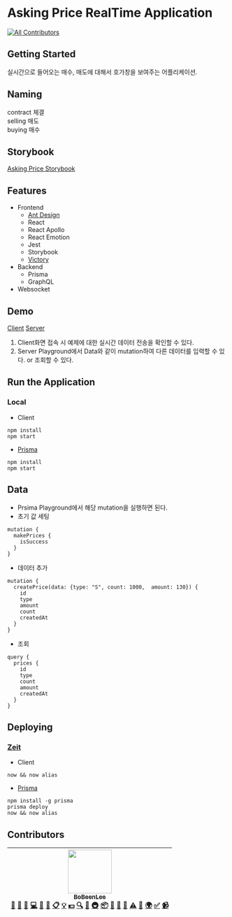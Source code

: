 # Asking Price RealTime Application
[![All Contributors](https://img.shields.io/badge/all_contributors-1-orange.svg?style=flat-square)](#contributors)
## Getting Started
실시간으로 들어오는 매수, 매도에 대해서 호가창을 보여주는 어플리케이션.

## Naming
contract 체결<br/>
selling 매도<br/>
buying 매수

## Storybook
[Asking Price Storybook](https://bobinlee.github.io/asking-price/)

## Features
+ Frontend
    + [Ant Design](https://ant.design/)
    + React
    + React Apollo
    + React Emotion
    + Jest
    + Storybook
    + [Victory](https://formidable.com/open-source/victory/)
+ Backend
    + Prisma
    + GraphQL
+ Websocket

## Demo
[Client](https://asking-price-view.now.sh/)
[Server](https://asking-price.now.sh/)

1. Client화면 접속 시 예제에 대한 실시간 데이터 전송을 확인할 수 있다.
2. Server Playground에서 Data와 같이 mutation하여 다른 데이터를 입력할 수 있다.
    or 조회할 수 있다.


## Run the Application
### Local
+ Client
```
npm install
npm start
```
+ [Prisma](https://www.prismagraphql.com/docs/quickstart/)
```
npm install
npm start
```

## Data
+ Prsima Playground에서 해당 mutation을 실행하면 된다.
+ 초기 값 세팅
```
mutation {
  makePrices {
    isSuccess
  }
}
```
+ 데이터 추가
```
mutation {
  createPrice(data: {type: "S", count: 1000,  amount: 130}) {
    id
    type
    amount
    count
    createdAt
  }
}
```
+ 조회
```
query {
  prices {
    id
    type
    count
    amount
    createdAt
  }
}
```

## Deploying
### [Zeit](https://zeit.co/)
+ Client
```
now && now alias
```

+ [Prisma](https://www.prismagraphql.com/docs/quickstart/)
```
npm install -g prisma
prisma deploy
now && now alias
```

## Contributors

<!-- ALL-CONTRIBUTORS-LIST:START - Do not remove or modify this section -->
<!-- prettier-ignore -->
| [<img src="https://avatars0.githubusercontent.com/u/1489321?v=4" width="100px;"/><br /><sub><b>BoBeenLee</b></sub>](https://bbl.netlify.com/)<br />[💬](#question-BoBinLee "Answering Questions") [📝](#blog-BoBinLee "Blogposts") [🐛](https://github.com/BoBinLee/asking-price/issues?q=author%3ABoBinLee "Bug reports") [💻](https://github.com/BoBinLee/asking-price/commits?author=BoBinLee "Code") [🎨](#design-BoBinLee "Design") [📖](https://github.com/BoBinLee/asking-price/commits?author=BoBinLee "Documentation") [📋](#eventOrganizing-BoBinLee "Event Organizing") [💡](#example-BoBinLee "Examples") [💵](#financial-BoBinLee "Financial") [🔍](#fundingFinding-BoBinLee "Funding Finding") [🤔](#ideas-BoBinLee "Ideas, Planning, & Feedback") [🚇](#infra-BoBinLee "Infrastructure (Hosting, Build-Tools, etc)") [📦](#platform-BoBinLee "Packaging/porting to new platform") [🔌](#plugin-BoBinLee "Plugin/utility libraries") [👀](#review-BoBinLee "Reviewed Pull Requests") [📢](#talk-BoBinLee "Talks") [⚠️](https://github.com/BoBinLee/asking-price/commits?author=BoBinLee "Tests") [🔧](#tool-BoBinLee "Tools") [🌍](#translation-BoBinLee "Translation") [✅](#tutorial-BoBinLee "Tutorials") [📹](#video-BoBinLee "Videos") |
| :---: |
<!-- ALL-CONTRIBUTORS-LIST:END -->